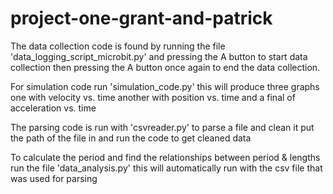 # project-one-grant-and-patrick

The data collection code is found by running the file 'data_logging_script_microbit.py' and pressing the A button to start data collection then pressing the A button once again to end the data collection.

For simulation code run 'simulation_code.py' this will produce three graphs one with velocity vs. time
another with position vs. time and a final of acceleration vs. time

The parsing code is run with 'csvreader.py' to parse a file and clean it put the path of the file in and run the code to get 
cleaned data

To calculate the period and find the relationships between period & lengths run the file 'data_analysis.py' this will automatically run with the csv file that was used for parsing
